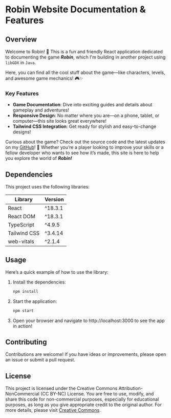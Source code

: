 # Robin Website Documentation & Features

## Overview

Welcome to Robin! 🌟 This is a fun and friendly React application dedicated to documenting the game ***Robin***, which
I'm building in another project using ```libGDX``` in ```Java```.

Here, you can find all the cool stuff about the game—like characters, levels, and awesome game mechanics! 🎮✨

### Key Features

- **Game Documentation**: Dive into exciting guides and details about gameplay and adventures!
- **Responsive Design**: No matter where you are—on a phone, tablet, or computer—this site looks great everywhere!
- **Tailwind CSS Integration**: Get ready for stylish and easy-to-change designs!

Curious about the game? Check out the source code and the latest updates on
my [GitHub](https://github.com/TamirEliraz73/Robin)! 🚀 Whether you’re a player looking to improve your skills or a
fellow developer who wants to see how it’s made, this site is here to help you explore the world of ***Robin!***

## Dependencies

This project uses the following libraries:

| Library      | Version |
|--------------|---------|
| React        | ^18.3.1 |
| React DOM    | ^18.3.1 |
| TypeScript   | ^4.9.5  |
| Tailwind CSS | ^3.4.14 |
| web-vitals   | ^2.1.4  |

## Usage

Here’s a quick example of how to use the library:

1. Install the dependencies:
   ```bash
   npm install
   ```
1. Start the application:
    ```bash
    npm start
   ```
1. Open your browser and navigate to http://localhost:3000 to see the app in action!

## Contributing

Contributions are welcome! If you have ideas or improvements, please open an issue or submit a pull request.

## License

This project is licensed under the Creative Commons Attribution-NonCommercial (CC BY-NC) License. You are free to use,
modify, and share this code for non-commercial purposes, especially for educational purposes, as long as you give
appropriate credit to the original author. For more details, please
visit [Creative Commons](https://creativecommons.org/licenses/by-nc/4.0/).